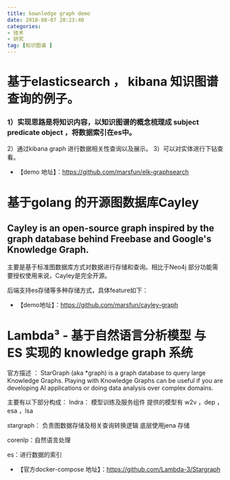 ```yaml
---
title: kownledge graph demo
date: 2018-08-07 20:23:40
categories: 
- 技术
- 研究
tag: [知识图谱 ]
---
```

# 基于elasticsearch ， kibana 知识图谱查询的例子。

### 1）实现思路是将知识内容，以知识图谱的概念梳理成 subject predicate object   ，将数据索引在es中。
2）通过kibana graph 进行数据相关性查询以及展示。
3）可以对实体进行下钻查看。
<!-- more -->
* 【demo 地址】：https://github.com/marsfun/elk-graphsearch

# 基于golang 的开源图数据库Cayley 
## Cayley is an open-source graph inspired by the graph database behind Freebase and Google's Knowledge Graph.

主要是基于标准图数据库方式对数据进行存储和查询。相比于Neo4j 部分功能需要授权使用来说，Cayley是完全开源。

后端支持es存储等多种存储方式，具体feature如下：


* 【demo地址】：https://github.com/marsfun/cayley-graph

# Lambda³ - 基于自然语言分析模型 与 ES 实现的 knowledge graph 系统 
  
官方描述 ： StarGraph (aka *graph) is a graph database to query large Knowledge Graphs. Playing with Knowledge Graphs can be useful if you are developing AI applications or doing data analysis over complex domains.

  主要有以下部分构成：
  Indra： 模型训练及服务组件
               提供的模型有  w2v ，dep ，esa ，lsa

  stargraph： 负责图数据存储及相关查询转换逻辑
                      底层使用jena 存储

  corenlp：自然语言处理

  es：进行数据的索引
  

* 【官方docker-compose  地址】：https://github.com/Lambda-3/Stargraph    
